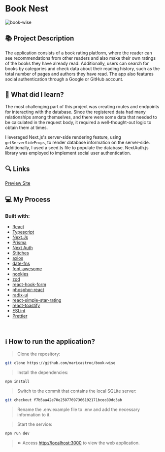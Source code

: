# Book Nest
![book-wise](https://github.com/maricastroc/book-wise/assets/121824373/57a7d61b-dd04-4727-9e77-e5e7197d276c)


## 📚 Project Description

The application consists of a book rating platform, where the reader can see recommendations from other readers and also make their own ratings of the books they have already read. Additionally, users can search for books by categories and check data about their reading history, such as the total number of pages and authors they have read. The app also features social authentication through a Google or GitHub account.



## 📌 What did I learn?

The most challenging part of this project was creating routes and endpoints for interacting with the database. Since the registered data had many relationships among themselves, and there were some data that needed to be calculated in the request body, it required a well-thought-out logic to obtain them at times.

I leveraged Next.js's server-side rendering feature, using `getServerSideProps`, to render database information on the server-side. Additionally, I used a seed.ts file to populate the database. NextAuth.js library was employed to implement social user authentication.

## 🔍 Links
[Preview Site](https://book-wise-puce.vercel.app/)

## 💻 My Process
### Built with:

- [React](https://reactjs.org/)
- [Typescript](https://www.typescriptlang.org/)
- [Next.Js](https://nextjs.org/)
- [Prisma](https://www.prisma.io/)
- [Next Auth](https://next-auth.js.org/)
- [Stitches](https://stitches.dev/)
- [axios](https://axios-http.com/docs/intro)
- [date-fns](https://date-fns.org/)
- [font-awesome](https://fontawesome.com/)
- [nookies](https://npm.io/package/nookies)
- [zod](https://zod.dev/)
- [react-hook-form](https://react-hook-form.com/)
- [phosphor-react](https://phosphoricons.com/)
- [radix-ui](https://www.radix-ui.com/)
- [react-simple-star-rating](https://www.npmjs.com/package/react-simple-star-rating)
- [react-toastify](https://fkhadra.github.io/react-toastify/introduction)
- [ESLint](https://eslint.org/)
- [Prettier](https://prettier.io/)
<br/>

## ℹ️ How to run the application?

> Clone the repository:

```bash
git clone https://github.com/maricastroc/book-wise
```

> Install the dependencies:

```bash
npm install
```

> Switch to the commit that contains the local SQLite server:

```bash
git checkout f7b5aa42e70e25077697366192171bcec89dc3ab
```

> Rename the .env.example file to .env and add the necessary information to it.

> Start the service:

```bash
npm run dev
```

> ⏩ Access [http://localhost:3000](http://localhost:3000) to view the web application.
